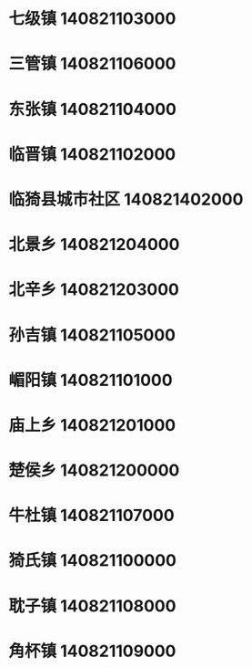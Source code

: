 # 七级镇 140821103000
# 三管镇 140821106000
# 东张镇 140821104000
# 临晋镇 140821102000
# 临猗县城市社区 140821402000
# 北景乡 140821204000
# 北辛乡 140821203000
# 孙吉镇 140821105000
# 嵋阳镇 140821101000
# 庙上乡 140821201000
# 楚侯乡 140821200000
# 牛杜镇 140821107000
# 猗氏镇 140821100000
# 耽子镇 140821108000
# 角杯镇 140821109000
